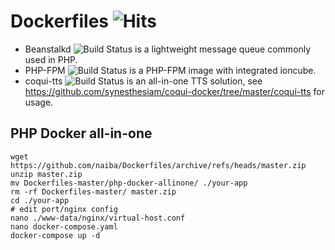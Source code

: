 # Dockerfiles ![Hits](https://hits.seeyoufarm.com/api/count/incr/badge.svg?url=https%3A%2F%2Fgithub.com%2Fnaiba%2Fdockerfiles&count_bg=%2379C83D&title_bg=%23555555&icon=&icon_color=%23E7E7E7&title=hits&edge_flat=false)

- Beanstalkd ![Build Status](https://github.com/naiba/Dockerfiles/workflows/beanstalkd/badge.svg) is a lightweight message queue commonly used in PHP.
- PHP-FPM ![Build Status](https://github.com/naiba/Dockerfiles/workflows/php-fpm/badge.svg) is a PHP-FPM image with integrated ioncube.
- coqui-tts ![Build Status](https://github.com/naiba/Dockerfiles/workflows/coqui-tts/badge.svg) is an all-in-one TTS solution, see <https://github.com/synesthesiam/coqui-docker/tree/master/coqui-tts> for usage.

## PHP Docker all-in-one

```shell
wget https://github.com/naiba/Dockerfiles/archive/refs/heads/master.zip
unzip master.zip
mv Dockerfiles-master/php-docker-allinone/ ./your-app
rm -rf Dockerfiles-master/ master.zip
cd ./your-app
# edit port/nginx config
nano ./www-data/nginx/virtual-host.conf
nano docker-compose.yaml
docker-compose up -d
```
